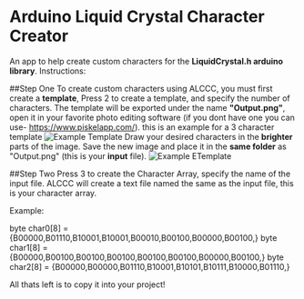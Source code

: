 # Arduino Liquid Crystal Character Creator
An app to help create custom characters for the **LiquidCrystal.h arduino library**.
Instructions:

##Step One
To create custom characters using ALCCC, you must first create a **template**,
Press 2 to create a template, and specify the number of characters.
The template will be exported under the name **"Output.png"**, open it in your favorite photo editing software (if you dont have one you can use- https://www.piskelapp.com/).
this is an example for a 3 character template ![Example Template](/images/logo.png)
Draw your desired characters in the **brighter** parts of the image.
Save the new image and place it in the **same folder** as "Output.png" (this is your **input** file).
![Example ETemplate](/images/logo.png)

##Step Two
Press 3 to create the Character Array, specify the name of the input file.
ALCCC will create a text file named the same as the input file, this is your character array.

Example:

  byte char0[8] = {B00000,B01110,B10001,B10001,B00010,B00100,B00000,B00100,}
  byte char1[8] = {B00000,B00100,B00100,B00100,B00100,B00100,B00000,B00100,}
  byte char2[8] = {B00000,B00000,B01110,B10001,B10101,B10111,B10000,B01110,}


All thats left is to copy it into your project!
